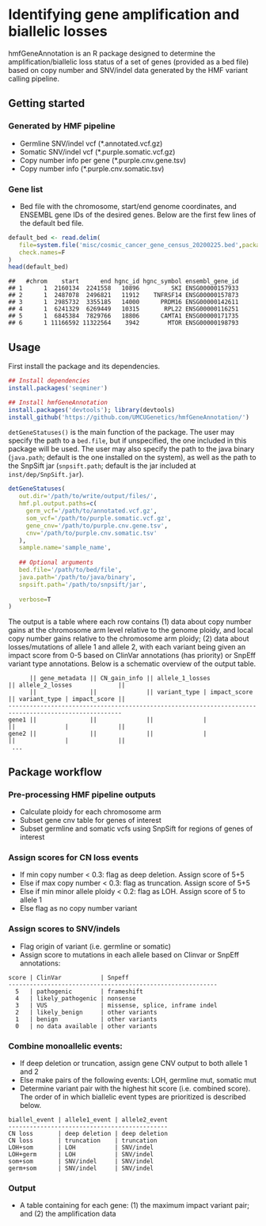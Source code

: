 Identifying gene amplification and biallelic losses
================

hmfGeneAnnotation is an R package designed to determine the
amplification/biallelic loss status of a set of genes (provided as a bed
file) based on copy number and SNV/indel data generated by the HMF
variant calling pipeline.

## Getting started

### Generated by HMF pipeline

  - Germline SNV/indel vcf (\*.annotated.vcf.gz)
  - Somatic SNV/indel vcf (\*.purple.somatic.vcf.gz)
  - Copy number info per gene (\*.purple.cnv.gene.tsv)
  - Copy number info (\*.purple.cnv.somatic.tsv)

### Gene list

  - Bed file with the chromosome, start/end genome coordinates, and
    ENSEMBL gene IDs of the desired genes. Below are the first few lines
    of the default bed file.

<!-- end list -->

``` r
default_bed <- read.delim(
   file=system.file('misc/cosmic_cancer_gene_census_20200225.bed',package='hmfGeneAnnotation'),
   check.names=F
)
head(default_bed)
```

    ##   #chrom    start      end hgnc_id hgnc_symbol ensembl_gene_id
    ## 1      1  2160134  2241558   10896         SKI ENSG00000157933
    ## 2      1  2487078  2496821   11912    TNFRSF14 ENSG00000157873
    ## 3      1  2985732  3355185   14000      PRDM16 ENSG00000142611
    ## 4      1  6241329  6269449   10315       RPL22 ENSG00000116251
    ## 5      1  6845384  7829766   18806      CAMTA1 ENSG00000171735
    ## 6      1 11166592 11322564    3942        MTOR ENSG00000198793

## Usage

First install the package and its dependencies.

``` r
## Install dependencies
install.packages('seqminer')

## Install hmfGeneAnnotation
install.packages('devtools'); library(devtools)
install_github('https://github.com/UMCUGenetics/hmfGeneAnnotation/')
```

`detGeneStatuses()` is the main function of the package. The user may
specify the path to a `bed.file`, but if unspecified, the one included
in this package will be used. The user may also specify the path to the
java binary (`java.path`; default is the one installed on the system),
as well as the path to the SnpSift jar (`snpsift.path`; default is the
jar included at `inst/dep/SnpSift.jar`).

``` r
detGeneStatuses(
   out.dir='/path/to/write/output/files/', 
   hmf.pl.output.paths=c(
     germ_vcf='/path/to/annotated.vcf.gz', 
     som_vcf='/path/to/purple.somatic.vcf.gz', 
     gene_cnv='/path/to/purple.cnv.gene.tsv', 
     cnv='/path/to/purple.cnv.somatic.tsv'
   ), 
   sample.name='sample_name',
   
   ## Optional arguments
   bed.file='/path/to/bed/file', 
   java.path='/path/to/java/binary', 
   snpsift.path='/path/to/snpsift/jar',
   
   verbose=T
)
```

The output is a table where each row contains (1) data about copy number
gains at the chromosome arm level relative to the genome ploidy, and
local copy number gains relative to the chromosome arm ploidy; (2) data
about losses/mutations of allele 1 and allele 2, with each variant being
given an impact score from 0-5 based on ClinVar annotations (has
priority) or SnpEff variant type annotations. Below is a schematic
overview of the output
table.

``` 
      || gene_metadata || CN_gain_info || allele_1_losses             || allele_2_losses             ||
      ||               ||              || variant_type | impact_score || variant_type | impact_score ||
------------------------------------------------------------------------------------------------------
gene1 ||               ||              ||              |              ||              |              ||
gene2 ||               ||              ||              |              ||              |              ||
 ...
```

## Package workflow

### Pre-processing HMF pipeline outputs

  - Calculate ploidy for each chromosome arm
  - Subset gene cnv table for genes of interest
  - Subset germline and somatic vcfs using SnpSift for regions of genes
    of interest

### Assign scores for CN loss events

  - If min copy number \< 0.3: flag as deep deletion. Assign score of
    5+5
  - Else if max copy number \< 0.3: flag as truncation. Assign score of
    5+5
  - Else if min minor allele ploidy \< 0.2: flag as LOH. Assign score of
    5 to allele 1
  - Else flag as no copy number variant

### Assign scores to SNV/indels

  - Flag origin of variant (i.e. germline or somatic)
  - Assign score to mutations in each allele based on Clinvar or SnpEff
    annotations:

<!-- end list -->

    score | ClinVar           | Snpeff
    -----------------------------------------------------------
      5   | pathogenic        | frameshift
      4   | likely_pathogenic | nonsense
      3   | VUS               | missense, splice, inframe indel
      2   | likely_benign     | other variants
      1   | benign            | other variants
      0   | no data available | other variants

### Combine monoallelic events:

  - If deep deletion or truncation, assign gene CNV output to both
    allele 1 and 2
  - Else make pairs of the following events: LOH, germline mut, somatic
    mut
  - Determine variant pair with the highest hit score (i.e. combined
    score). The order of in which biallelic event types are prioritized
    is described below.

<!-- end list -->

    biallel_event | allele1_event | allele2_event 
    ---------------------------------------------
    CN loss       | deep deletion | deep deletion
    CN loss       | truncation    | truncation
    LOH+som       | LOH           | SNV/indel
    LOH+germ      | LOH           | SNV/indel
    som+som       | SNV/indel     | SNV/indel
    germ+som      | SNV/indel     | SNV/indel

### Output

  - A table containing for each gene: (1) the maximum impact variant
    pair; and (2) the amplification data

